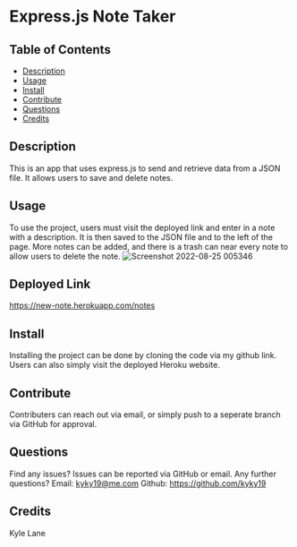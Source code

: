 # Express.js Note Taker
  
  ## Table of Contents
  * [Description](#description)
  * [Usage](#usage)
  * [Install](#install)
  * [Contribute](#contribute)
  * [Questions](#questions)
  * [Credits](#credits)
  ## Description
  This is an app that uses express.js to send and retrieve data from a JSON file. It allows users to save and delete notes.
  
  ## Usage
  To use the project, users must visit the deployed link and enter in a note with a description. It is then saved to the JSON file and to the left of the page. More notes can be added, and there is a trash can near every note to allow users to delete the note.
  ![Screenshot 2022-08-25 005346](https://user-images.githubusercontent.com/106569591/186589222-c3838806-5e39-443a-a4fd-66d7883c6eb7.png)

  ## Deployed Link
  https://new-note.herokuapp.com/notes
  ## Install
  Installing the project can be done by cloning the code via my github link. Users can also simply visit the deployed Heroku website.
  ## Contribute
  Contributers can reach out via email, or simply push to a seperate branch via GitHub for approval.
  ## Questions
  Find any issues? Issues can be reported via GitHub or email.
  Any further questions?
  Email: kyky19@me.com
  Github: https://github.com/kyky19
  ## Credits
  Kyle Lane
  
  
